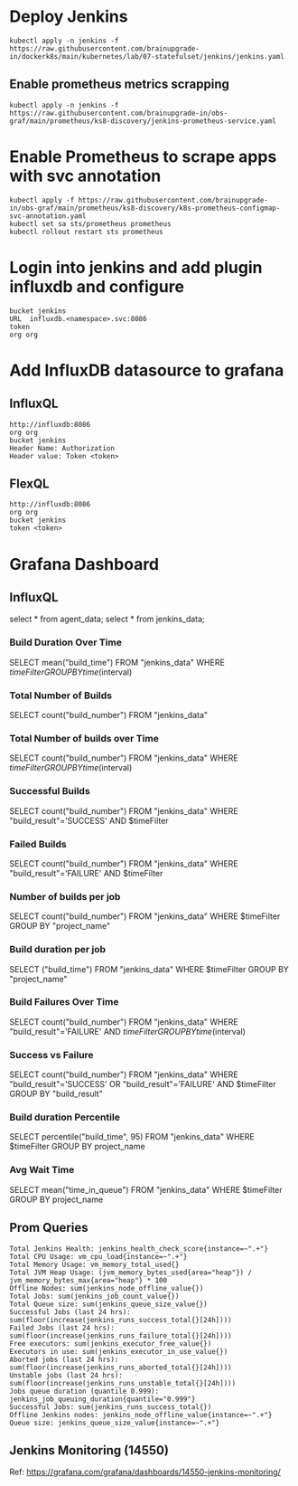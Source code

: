 # Deploy Jenkins
    kubectl apply -n jenkins -f https://raw.githubusercontent.com/brainupgrade-in/dockerk8s/main/kubernetes/lab/07-statefulset/jenkins/jenkins.yaml
## Enable prometheus metrics scrapping
    kubectl apply -n jenkins -f https://raw.githubusercontent.com/brainupgrade-in/obs-graf/main/prometheus/ks8-discovery/jenkins-prometheus-service.yaml

# Enable Prometheus to scrape apps with svc annotation
    kubectl apply -f https://raw.githubusercontent.com/brainupgrade-in/obs-graf/main/prometheus/ks8-discovery/k8s-prometheus-configmap-svc-annotation.yaml
    kubectl set sa sts/prometheus prometheus
    kubectl rollout restart sts prometheus

# Login into jenkins and add plugin influxdb and configure
    bucket jenkins
    URL  influxdb.<namespace>.svc:8086
    token
    org org

# Add InfluxDB datasource to grafana
## InfluxQL
    http://influxdb:8086
    org org
    bucket jenkins
    Header Name: Authorization
    Header value: Token <token>
## FlexQL
    http://influxdb:8086
    org org
    bucket jenkins
    token <token>

# Grafana Dashboard

## InfluxQL 
select * from agent_data;
select * from jenkins_data; 

### Build Duration Over Time
SELECT mean("build_time") 
FROM "jenkins_data" 
WHERE $timeFilter 
GROUP BY time($interval)

### Total Number of Builds
SELECT count("build_number") 
FROM "jenkins_data" 

### Total Number of builds over Time
SELECT count("build_number") 
FROM "jenkins_data" 
WHERE $timeFilter 
GROUP BY time($interval)

### Successful Builds
SELECT count("build_number") 
FROM "jenkins_data" 
WHERE "build_result"='SUCCESS' AND $timeFilter 

### Failed Builds
SELECT count("build_number") 
FROM "jenkins_data" 
WHERE "build_result"='FAILURE' AND $timeFilter 

### Number of builds per job
SELECT count("build_number") 
FROM "jenkins_data" 
WHERE $timeFilter 
GROUP BY "project_name"

### Build duration per job

SELECT ("build_time") 
FROM "jenkins_data" 
WHERE $timeFilter 
GROUP BY "project_name"


### Build Failures Over Time
SELECT count("build_number") 
FROM "jenkins_data" 
WHERE "build_result"='FAILURE' AND $timeFilter 
GROUP BY time($interval)

### Success vs Failure
SELECT count("build_number") 
FROM "jenkins_data" 
WHERE "build_result"='SUCCESS' OR "build_result"='FAILURE' AND $timeFilter 
GROUP BY "build_result"

### Build duration Percentile
SELECT percentile("build_time", 95) 
FROM "jenkins_data" 
WHERE $timeFilter 
GROUP BY project_name

### Avg Wait Time
SELECT mean("time_in_queue") 
FROM "jenkins_data" 
WHERE $timeFilter 
GROUP BY project_name

## Prom Queries
    Total Jenkins Health: jenkins_health_check_score{instance=~".+"}
    Total CPU Usage: vm_cpu_load{instance=~".+"}
    Total Memory Usage: vm_memory_total_used{}
    Total JVM Heap Usage: (jvm_memory_bytes_used{area="heap"}) / jvm_memory_bytes_max{area="heap"} * 100
    Offline Nodes: sum(jenkins_node_offline_value{})
    Total Jobs: sum(jenkins_job_count_value{})  
    Total Queue size: sum(jenkins_queue_size_value{})
    Successful Jobs (last 24 hrs): sum(floor(increase(jenkins_runs_success_total{}[24h])))
    Failed Jobs (last 24 hrs): sum(floor(increase(jenkins_runs_failure_total{}[24h])))
    Free executors: sum(jenkins_executor_free_value{})
    Executors in use: sum(jenkins_executor_in_use_value{})
    Aborted jobs (last 24 hrs): sum(floor(increase(jenkins_runs_aborted_total{}[24h])))
    Unstable jobs (last 24 hrs): sum(floor(increase(jenkins_runs_unstable_total{}[24h])))
    Jobs queue duration (quantile 0.999): jenkins_job_queuing_duration{quantile="0.999"}
    Successful Jobs: sum(jenkins_runs_success_total{})
    Offline Jenkins nodes: jenkins_node_offline_value{instance=~".+"}
    Queue size: jenkins_queue_size_value{instance=~".+"}


## Jenkins Monitoring (14550)
Ref: https://grafana.com/grafana/dashboards/14550-jenkins-monitoring/